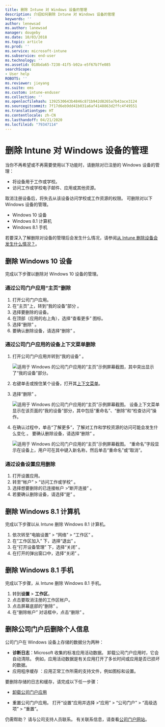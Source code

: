```yaml
---
title: 删除 Intune 对 Windows 设备的管理
description: 介绍如何删除 Intune 对 Windows 设备的管理
keywords: ''
author: lenewsad
ms.author: lanewsad
manager: dougeby
ms.date: 10/03/2018
ms.topic: article
ms.prod: ''
ms.service: microsoft-intune
ms.subservice: end-user
ms.technology: ''
ms.assetid: 018bda65-7238-41f5-b92a-e5f67b7fe085
searchScope:
- User help
ROBOTS: ''
ms.reviewer: jieyang
ms.suite: ems
ms.custom: intune-enduser
ms.collection: ''
ms.openlocfilehash: 1392530643b4846c871b942d8265a7b43ace3124
ms.sourcegitcommit: 7f17d6eb9dd41b031a6af4148863d2ffc4f49551
ms.translationtype: HT
ms.contentlocale: zh-CN
ms.lasthandoff: 04/21/2020
ms.locfileid: "79347114"
---
```

# <a name="remove-your-windows-device-from-management"></a>删除 Intune 对 Windows 设备的管理

当你不再希望或不再需要使用以下功能时，请删除对已注册的 Windows 设备的管理：  
* 将设备用于工作或学校。 
* 访问工作或学校电子邮件、应用或其他资源。

取消注册设备后，将失去从该设备访问学校或工作资源的权限。 可删除对以下 Windows 设备的管理。  
* Windows 10 设备 
* Windows 8.1 计算机
* Windows 8.1 手机
 
若要深入了解删除对设备的管理后会发生什么情况，请参阅[从 Intune 删除设备会发生什么情况？](what-happens-if-you-unenroll-your-device-from-intune-windows.md)。  

## <a name="remove-your-windows-10-device"></a>删除 Windows 10 设备
完成以下步骤以删除对 Windows 10 设备的管理。

### <a name="remove-in-company-portal-app-home-page"></a>通过公司门户应用“主页”删除   

1. 打开公司门户应用。
2. 在“主页”上，转到“我的设备”部分   。
3. 选择要删除的设备。
3. 在顶部（应用的右上角），选择“查看更多”  图标。
4. 选择“删除”  。 
5. 要确认删除设备，请选择“删除”  。  

### <a name="remove-in-company-portal-app-device-context-menu"></a>通过公司门户应用的设备上下文菜单删除  

1. 打开公司门户应用并转到“我的设备”  。

    ![适用于 Windows 的公司门户应用的“主页”示例屏幕截图，其中突出显示了“我的设备”部分。](./media/1809_CheckAccess_Context_Select_Device.png)

2. 右键单击或按住某个设备，打开其[上下文菜单](https://docs.microsoft.com//windows/uwp/design/controls-and-patterns/menus)。  

3. 选择“删除”  。  

    ![适用于 Windows 的公司门户应用的“主页”示例屏幕截图。 设备上下文菜单显示在该页面的“我的设备”部分，其中包括“重命名”、“删除”和“检查访问”操作。](./media/1809_DeviceContextMenu_Windows_CP.png)  

5. 在确认过程中，单击“了解更多”，了解对工作和学校资源的访问可能会发生什么变化  。 要确认删除设备，请选择“删除”  。   

     ![适用于 Windows 的公司门户应用的“主页”示例屏幕截图。 “重命名”字段显示在设备上，用户可在其中键入新名称，然后单击“重命名”或“取消”。](./media/1808_RemoveDevice_Popup.png)  


### <a name="remove-in-device-settings-app"></a>通过设备设置应用删除
1. 打开设置应用。 
2. 转至“帐户”   > “访问工作或学校”  。
3. 选择想要删除的已连接帐户 >“断开连接”  。
4. 若要确认删除设备，请选择“是”  。

## <a name="remove-your-windows-81-computer"></a>删除 Windows 8.1 计算机
完成以下步骤以从 Intune 删除 Windows 8.1 计算机。

1. 依次转至“电脑设置”   > “网络”   > “工作区”  。
2. 在“工作区加入”  下，选择“退出”  。
3. 在“打开设备管理”  下，选择“关闭”  。
4. 在打开的弹出窗口中，选择“关闭”  。

## <a name="remove-your-windows-81-phone"></a>删除 Windows 8.1 手机
完成以下步骤，从 Intune 删除 Windows 8.1 手机。

1. 转到**设置** > **工作区**。
2. 点击要取消注册的工作区帐户。
3. 点击屏幕底部的“删除”  。
4. 在“删除帐户”  对话框中，点击“删除”  。  
## <a name="removing-your-personal-information-after-removing-the-company-portal"></a>删除公司门户后删除个人信息  

公司门户在 Windows 设备上存储的数据分为两种：

- **诊断日志**：Microsoft 收集的标准应用活动数据。 卸载公司门户应用时，它会自动清除。 例如，应用活动数据是有关应用打开了多长时间或应用是否已损坏的数据。
- 应用程序缓存  ：应用正常工作所需的支持文件，例如图标和设置。

要删除存储的日志和缓存，请完成以下任一步骤：

* [卸载公司门户应用](https://support.microsoft.com/help/4028003/windows-10-uninstall-apps-and-programs) 

* 重置公司门户应用。 打开“设置”应用并选择 >“应用” > “公司门户” > “高级选项” > “重置”。 

仍需帮助？ 请与公司支持人员联系。 有关联系信息，请查看[公司门户网站](https://go.microsoft.com/fwlink/?linkid=2010980)。
